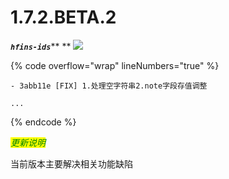 # 1.7.2.BETA.2

_**`hfins-ids`**_** ** ![](https://img.shields.io/badge/-1.7.2.BETA.2-brightgreen)

{% code overflow="wrap" lineNumbers="true" %}
```log
- 3abb11e [FIX] 1.处理空字符串2.note字段存值调整

...
```
{% endcode %}



_<mark style="color:green;">更新说明</mark>_

当前版本主要解决相关功能缺陷



